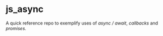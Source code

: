 # js_async

A quick reference repo to exemplify uses of *async / await*, *callbacks* and *promises*.
